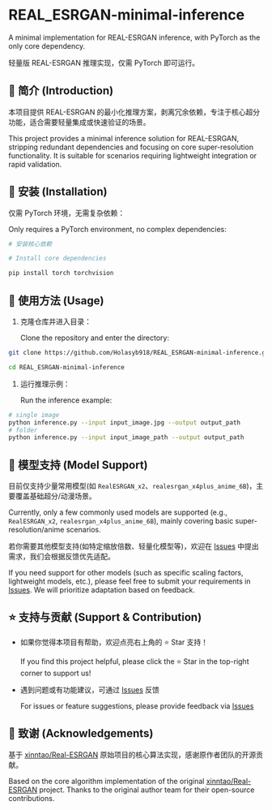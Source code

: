 # REAL\_ESRGAN-minimal-inference

A minimal implementation for REAL-ESRGAN inference, with PyTorch as the only core dependency.

轻量版 REAL-ESRGAN 推理实现，仅需 PyTorch 即可运行。

## 🌟 简介 (Introduction)

本项目提供 REAL-ESRGAN 的最小化推理方案，剥离冗余依赖，专注于核心超分功能，适合需要轻量集成或快速验证的场景。

This project provides a minimal inference solution for REAL-ESRGAN, stripping redundant dependencies and focusing on core super-resolution functionality. It is suitable for scenarios requiring lightweight integration or rapid validation.

## 🚀 安装 (Installation)

仅需 PyTorch 环境，无需复杂依赖：

Only requires a PyTorch environment, no complex dependencies:



```bash 
# 安装核心依赖

# Install core dependencies

pip install torch torchvision
```

## 📖 使用方法 (Usage)



1.  克隆仓库并进入目录：

    Clone the repository and enter the directory:



```bash 
git clone https://github.com/Holasyb918/REAL_ESRGAN-minimal-inference.git

cd REAL_ESRGAN-minimal-inference
```



1.  运行推理示例：

    Run the inference example:



```bash 
# single image
python inference.py --input input_image.jpg --output output_path
# folder
python inference.py --input input_image_path --output output_path
```

## 🧩 模型支持 (Model Support)

目前仅支持少量常用模型(如 `RealESRGAN_x2`、`realesrgan_x4plus_anime_6B`)，主要覆盖基础超分/动漫场景。

Currently, only a few commonly used models are supported (e.g., `RealESRGAN_x2`, `realesrgan_x4plus_anime_6B`), mainly covering basic super-resolution/anime scenarios.

若你需要其他模型支持(如特定缩放倍数、轻量化模型等)，欢迎在 [Is](https://github.com/Holasyb918/REAL_ESRGAN-minimal-inference/issues)[sues](https://github.com/Holasyb918/REAL_ESRGAN-minimal-inference/issues) 中提出需求，我们会根据反馈优先适配。

If you need support for other models (such as specific scaling factors, lightweight models, etc.), please feel free to submit your requirements in [Issu](https://github.com/Holasyb918/REAL_ESRGAN-minimal-inference/issues)[es](https://github.com/Holasyb918/REAL_ESRGAN-minimal-inference/issues). We will prioritize adaptation based on feedback.

## ⭐ 支持与贡献 (Support & Contribution)



*   如果你觉得本项目有帮助，欢迎点亮右上角的 ⭐ Star 支持！

    If you find this project helpful, please click the ⭐ Star in the top-right corner to support us!

*   遇到问题或有功能建议，可通过 [Issues](https://github.com/Holasyb918/REAL_ESRGAN-minimal-inference/issues) 反馈

    For issues or feature suggestions, please provide feedback via [Issues](https://github.com/Holasyb918/REAL_ESRGAN-minimal-inference/issues)


## 🙏 致谢 (Acknowledgements)

基于 [xinntao/Real-ESRGAN](https://github.com/xinntao/Real-ESRGAN) 原始项目的核心算法实现，感谢原作者团队的开源贡献。

Based on the core algorithm implementation of the original [xinntao/Real-ESRGAN](https://github.com/xinntao/Real-ESRGAN) project. Thanks to the original author team for their open-source contributions.
